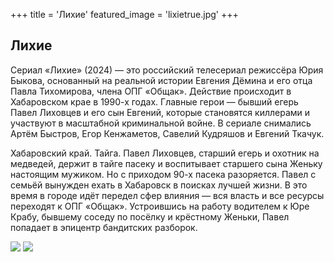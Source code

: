 +++
title = 'Лихие'
featured_image = 'lixietrue.jpg'
+++

## Лихие

Сериал «Лихие» (2024) — это российский телесериал режиссёра Юрия Быкова, основанный на реальной истории Евгения Дёмина и его отца Павла Тихомирова, члена ОПГ «Общак». Действие происходит в Хабаровском крае в 1990-х годах. Главные герои — бывший егерь Павел Лиховцев и его сын Евгений, которые становятся киллерами и участвуют в масштабной криминальной войне. В сериале снимались Артём Быстров, Егор Кенжаметов, Савелий Кудряшов и Евгений Ткачук.

Хабаровский край. Тайга. Павел Лиховцев, старший егерь и охотник на медведей, держит в тайге пасеку и воспитывает старшего сына Женьку настоящим мужиком. Но с приходом 90-х пасека разоряется. Павел с семьёй вынужден ехать в Хабаровск в поисках лучшей жизни. В это время в городе идёт передел сфер влияния — вся власть и все ресурсы переходят к ОПГ «Общак». Устроившись на работу водителем к Юре Крабу, бывшему соседу по посёлку и крёстному Женьки, Павел попадает в эпицентр бандитских разборок.

![](https://sun1-99.userapi.com/impg/vqKzdFSNLbCWZFKYCCNNna0rXgNrDpFFCMMNjg/CyxM84tvUSo.jpg?size=798x798&quality=95&sign=ec87e9548e7cc7a93e0b593ef989f686&c_uniq_tag=fiqDG5KAbkjd9a_N2kgujTVUOnwwPU-jmI41_fb12Do&type=album)
![](https://resizer.mail.ru/p/0f8657c1-a19c-5ddb-a661-736da7db94b9/dpr:200/AQACIQurbjJ0exACbnuJ3WmlRA5yWxGm5CR0L8Oh4dfWXLfwwdUyL7gml6osN-mRs7HY7eSqoieRruq4vYbALTMJtTA.jpg)